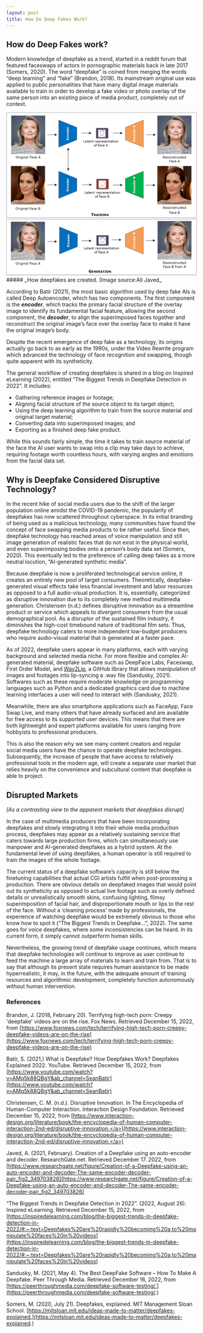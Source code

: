 ```yaml
---
layout: post
title: How Do Deep Fakes Work?
---
```


## How do Deep Fakes work?

Modern knowledge of deepfake as a trend, started in a reddit forum that featured faceswaps of actors in pornographic materials back in late 2017 (Somers, 2020). The word “deepfake” is coined from merging the words “deep learning” and “fake” (Brandon, 2018). Its mainstream original use was applied to public personalities that have many digital image materials available to train in order to develop a fake video or photo overlay of the same person into an existing piece of media product, completely out of context.

<img src="Creation-of-a-Deepfake-using-an-auto-encoder-and-decoder-The-same-encoder-decoder-pair.png">
##### _How deepfakes are created. (Image source:Ali Javed_

According to Batir (2021), the most basic algorithm used by deep fake AIs is called Deep Autoencoder, which has two components. The first component is the **_encoder_**, which tracks the primary facial structure of the overlay image to identify its fundamental facial feature, allowing the second component, the **_decoder_**, to align the superimposed faces together and reconstruct the original image’s face over the overlay face to make it have the original image’s body.
 
 Despite the recent emergence of deep fake as a technology, its origins actually go back to as early as the 1990s, under the Video Rewrite program which advanced the technology of face recognition and swapping, though quite apparent with its syntheticity.
 
The general workflow of creating deepfakes is shared in a blog on Inspired eLearning (2022), entitled “The Biggest Trends in Deepfake Detection in 2022”. It includes:
- Gathering reference images or footage;
- Aligning facial structure of the source object to its target object;
- Using the deep learning algorithm to train from the source material and original target material;
- Converting data into superimposed images; and
- Exporting as a finished deep fake product.
 
 While this sounds fairly simple, the time it takes to train source material of the face the AI user wants to swap into a clip may take days to achieve, requiring footage worth countless hours, with varying angles and emotions from the facial data set.
 
## Why is Deepfake Considered Disruptive Technology?
 
In the recent hike of social media users due to the shift of the larger population online amidst the COVID-19 pandemic, the popularity of deepfakes has now scattered throughout cyberspace. In its initial branding of being used as a malicious technology, many communities have found the concept of face swapping media products to be rather useful. Since then, deepfake technology has reached areas of voice manipulation and still image generation of realistic faces that do not exist in the physical world, and even superimposing bodies onto a person’s body data set (Somers, 2020). This eventually led to the preference of calling deep fakes as a more neutral locution, “AI-generated synthetic media”.

Because deepfake is now a proliferated technological service online, it creates an entirely new pool of target consumers. Theoretically, deepfake-generated visual 
effects take less financial investment and labor resources as opposed to a full audio-visual production. It is, essentially, categorized as disruptive innovation due to its completely new method multimedia generation. Christensen (n.d.) defines disruptive innovation as a streamline product or service which appeals to divergent consumers from the usual demographical pool. As a disruptor of the sustained film industry, it diminishes the high-cost timebound nature of traditional film sets. Thus, deepfake technology caters to more independent low-budget producers who require audio-visual material that is generated at a faster pace.

As of 2022, deepfake users appear in many platforms, each with varying background and selected media niche. For more flexible and complex AI-generated material, deepfake software such as DeepFace Labs, Faceswap, First Order Model, and [Wav2Lip](https://github.com/Rudrabha/Wav2Lip), a GitHub library that allows manipulation 
of images and footages into lip-syncing a .wav file (Sandusky, 2021). Softwares such as these require moderate knowledge on programming languages such as Python and a dedicated graphics card due to machine learning interfaces a user will need to interact with (Sandusky, 2021).

Meanwhile, there are also smartphone applications such as FaceApp, Face Swap Live, and many others that have already surfaced and are available for free access to its supported user devices. This means that there are both lightweight and expert platforms available for users ranging from hobbyists to professional producers.

This is also the reason why we see many content creators and regular social media users have the chance to operate deepfake technologies. Subsequently, the increase of people that have access to relatively professional tools in the modern age, will create a separate user market that relies heavily on the convenience and subcultural content that deepfake is able to project.

## Disrupted Markets

*[As a contrasting view to the apparent markets that deepfakes disrupt]*

In the case of multimedia producers that have been incorporating deepfakes and slowly integrating it into their whole media production process, deepfakes may appear as a relatively sustaining service that caters towards large production firms, which can simultaneously use manpower and AI-generated deepfakes as a hybrid system. At the fundamental level of using deepfakes, a human operator is still required to train the images of the whole footage.

The current status of a deepfake software’s capacity is still below the finetuning capabilities that actual CGI artists fulfill when post-processing a production. There are obvious details on deepfaked images that would point out its syntheticity as opposed to actual live footage such as overly defined details or unrealistically smooth skins, confusing lighting, flimsy superimposition of facial hair, and disproportionate mouth or lips to the rest of the face. Without a ‘cleaning process’ made by professionals, the experience of watching deepfake would be extremely obvious to those who know how to spot it (“The Biggest Trends in Deepfake…”, 2022). The same goes for voice deepfakes, where some inconsistencies can be heard. In its current form, it simply cannot outperform human skills.

Nevertheless, the growing trend of deepfake usage continues, which means that deepfake technologies will continue to improve as user continue to feed the machine a large array of materials to learn and train from. That is to say that although its present state requires human assistance to be made hyperrealistic, it may, in the future, with the adequate amount of training resources and algorithmic development, completely function autonomously without human intervention.

### References

Brandon, J. (2018, February 20). Terrifying high-tech porn: Creepy 'deepfake' videos are on the rise. Fox News. Retrieved December 15, 2022, from [https://www.foxnews.com/tech/terrifying-high-tech-porn-creepy-deepfake-videos-are-on-the-rise](https://www.foxnews.com/tech/terrifying-high-tech-porn-creepy-deepfake-videos-are-on-the-rise)

Batir, S. (2021,) What is Deepfake? How Deepfakes Work? Deepfakes Explained 2022. YouTube. Retrieved December 15, 2022, from [https://www.youtube.com/watch?v=AMq5k88QBgY&ab_channel=SeanBatir](https://www.youtube.com/watch?v=AMq5k88QBgY&ab_channel=SeanBatir)

Christensen, C. M. (n.d.). Disruptive Innovation. In The Encyclopedia of Human-Computer Interaction. Interaction Design Foundation. Retrieved December 15, 2022, from [https://www.interaction-design.org/literature/book/the-encyclopedia-of-human-computer-interaction-2nd-ed/disruptive-innovation.</a>](https://www.interaction-design.org/literature/book/the-encyclopedia-of-human-computer-interaction-2nd-ed/disruptive-innovation.</a>)

Javed, A. (2021, February). Creation of a Deepfake using an auto-encoder and decoder. ResearchGate.net. Retrieved December 17. 2022, from [https://www.researchgate.net/figure/Creation-of-a-Deepfake-using-an-auto-encoder-and-decoder-The-same-encoder-decoder-pair_fig2_349703826](https://www.researchgate.net/figure/Creation-of-a-Deepfake-using-an-auto-encoder-and-decoder-The-same-encoder-decoder-pair_fig2_349703826)

“The Biggest Trends in Deepfake Detection in 2022”. (2022, August 26). Inspired eLearning. Retrieved December 15, 2022, from [https://inspiredelearning.com/blog/the-biggest-trends-in-deepfake-detection-in-2022/#:~:text=Deepfakes%20are%20rapidly%20becoming%20a,to%20manipulate%20faces%20in%20videos](https://inspiredelearning.com/blog/the-biggest-trends-in-deepfake-detection-in-2022/#:~:text=Deepfakes%20are%20rapidly%20becoming%20a,to%20manipulate%20faces%20in%20videos)

Sandusky, M. (2021, May 4). The Best DeepFake Software – How To Make A Deepfake. Peer Through Media. Retrieved December 16, 2022, from [https://peerthroughmedia.com/deepfake-software-testing/.](https://peerthroughmedia.com/deepfake-software-testing/.)

Somers, M. (2020, July 21). Deepfakes, explained. MIT Management Sloan School. [https://mitsloan.mit.edu/ideas-made-to-matter/deepfakes-explained.](https://mitsloan.mit.edu/ideas-made-to-matter/deepfakes-explained.)
